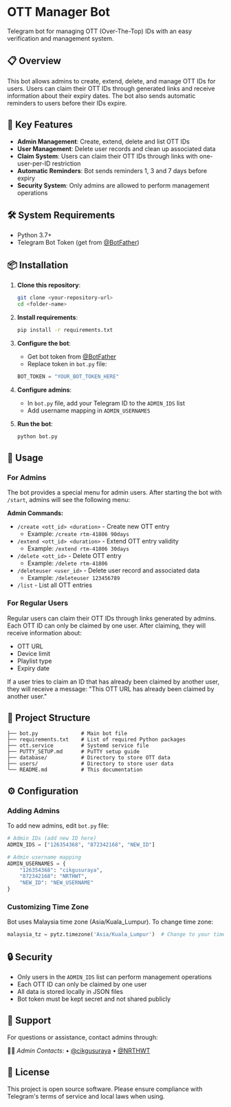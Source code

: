 # OTT Manager Bot

Telegram bot for managing OTT (Over-The-Top) IDs with an easy verification and management system.

## 📋 Overview

This bot allows admins to create, extend, delete, and manage OTT IDs for users. Users can claim their OTT IDs through generated links and receive information about their expiry dates. The bot also sends automatic reminders to users before their IDs expire.

## 🚀 Key Features

- **Admin Management**: Create, extend, delete and list OTT IDs
- **User Management**: Delete user records and clean up associated data
- **Claim System**: Users can claim their OTT IDs through links with one-user-per-ID restriction
- **Automatic Reminders**: Bot sends reminders 1, 3 and 7 days before expiry
- **Security System**: Only admins are allowed to perform management operations

## 🛠️ System Requirements

- Python 3.7+
- Telegram Bot Token (get from [@BotFather](https://t.me/BotFather))

## 📦 Installation

1. **Clone this repository**:
   ```bash
   git clone <your-repository-url>
   cd <folder-name>
   ```

2. **Install requirements**:
   ```bash
   pip install -r requirements.txt
   ```

3. **Configure the bot**:
   - Get bot token from [@BotFather](https://t.me/BotFather)
   - Replace token in `bot.py` file:
   ```python
   BOT_TOKEN = "YOUR_BOT_TOKEN_HERE"
   ```

4. **Configure admins**:
   - In `bot.py` file, add your Telegram ID to the `ADMIN_IDS` list
   - Add username mapping in `ADMIN_USERNAMES`

5. **Run the bot**:
   ```bash
   python bot.py
   ```

## 📖 Usage

### For Admins

The bot provides a special menu for admin users. After starting the bot with `/start`, admins will see the following menu:

**Admin Commands:**
- `/create <ott_id> <duration>` - Create new OTT entry
  - Example: `/create rtm-41806 90days`
- `/extend <ott_id> <duration>` - Extend OTT entry validity
  - Example: `/extend rtm-41806 30days`
- `/delete <ott_id>` - Delete OTT entry
  - Example: `/delete rtm-41806`
- `/deleteuser <user_id>` - Delete user record and associated data
  - Example: `/deleteuser 123456789`
- `/list` - List all OTT entries

### For Regular Users

Regular users can claim their OTT IDs through links generated by admins. Each OTT ID can only be claimed by one user. After claiming, they will receive information about:

- OTT URL
- Device limit
- Playlist type
- Expiry date

If a user tries to claim an ID that has already been claimed by another user, they will receive a message: "This OTT URL has already been claimed by another user."

## 📁 Project Structure

```
├── bot.py              # Main bot file
├── requirements.txt    # List of required Python packages
├── ott.service         # Systemd service file
├── PUTTY_SETUP.md      # PuTTY setup guide
├── database/           # Directory to store OTT data
├── users/              # Directory to store user data
└── README.md           # This documentation
```

## ⚙️ Configuration

### Adding Admins

To add new admins, edit `bot.py` file:

```python
# Admin IDs (add new ID here)
ADMIN_IDS = ["126354368", "872342168", "NEW_ID"] 

# Admin username mapping
ADMIN_USERNAMES = {
    "126354368": "cikgusuraya",
    "872342168": "NRTHWT",
    "NEW_ID": "NEW_USERNAME"
}
```

### Customizing Time Zone

Bot uses Malaysia time zone (Asia/Kuala_Lumpur). To change time zone:

```python
malaysia_tz = pytz.timezone('Asia/Kuala_Lumpur')  # Change to your time zone
```

## 🔒 Security

- Only users in the `ADMIN_IDS` list can perform management operations
- Each OTT ID can only be claimed by one user
- All data is stored locally in JSON files
- Bot token must be kept secret and not shared publicly

## 🤝 Support

For questions or assistance, contact admins through:

👨‍💼 *Admin Contacts*:
• [@cikgusuraya](https://t.me/cikgusuraya)
• [@NRTHWT](https://t.me/NRTHWT)

## 📄 License

This project is open source software. Please ensure compliance with Telegram's terms of service and local laws when using.